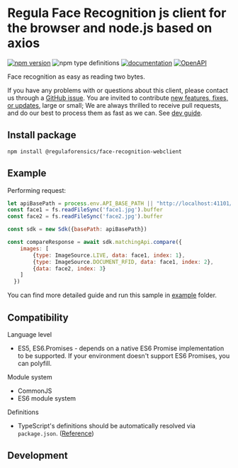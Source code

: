 # Regula Face Recognition js client for the browser and node.js based on axios

[![npm version](https://img.shields.io/npm/v/@regulaforensics/face-recognition-webclient?color=yellow&style=flat-square)](https://www.npmjs.com/package/@regulaforensics/face-recognition-webclient)
![npm type definitions](https://img.shields.io/npm/types/typescript?style=flat-square&collor=858df6)
[![documentation](https://img.shields.io/badge/docs-en-f6858d?style=flat-square)](https://support.regulaforensics.com/hc/en-us/articles/115000916306-Documentation)
[![OpenAPI](https://img.shields.io/badge/OpenAPI-defs-0a8c42?style=flat-square)](https://github.com/regulaforensics/FaceRecognition-web-openapi)


Face recognition as easy as reading two bytes.

If you have any problems with or questions about this client, please contact us
through a [GitHub issue](https://github.com/regulaforensics/FaceRecognition-web-js-client/issues).
You are invited to contribute [new features, fixes, or updates](https://github.com/regulaforensics/FaceRecognition-web-js-client/issues?q=is%3Aissue+is%3Aopen+label%3A%22help+wanted%22), large or small; We are always thrilled to receive pull requests, and do our best to process them as fast as we can. See [dev guide](./dev.md).

## Install package

```
npm install @regulaforensics/face-recognition-webclient
```
## Example

Performing request:

```js
let apiBasePath = process.env.API_BASE_PATH || "http://localhost:41101/api"
const face1 = fs.readFileSync('face1.jpg').buffer
const face2 = fs.readFileSync('face2.jpg').buffer

const sdk = new Sdk({basePath: apiBasePath})

const compareResponse = await sdk.matchingApi.compare({
    images: [
        {type: ImageSource.LIVE, data: face1, index: 1},
        {type: ImageSource.DOCUMENT_RFID, data: face1, index: 2},
        {data: face2, index: 3}
    ]
  })
```

You can find more detailed guide and run this sample in [example](./example/README.md) folder.

## Compatibility

Language level
* ES5, ES6.Promises - depends on a native ES6 Promise implementation to be supported. If your environment doesn't support ES6 Promises, you can polyfill.

Module system
* CommonJS
* ES6 module system

Definitions
* TypeScript's definitions should be automatically resolved via `package.json`. ([Reference](http://www.typescriptlang.org/docs/handbook/typings-for-npm-packages.html))

## Development

